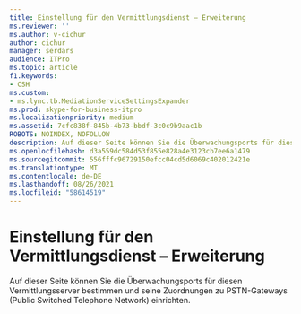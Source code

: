 ```yaml
---
title: Einstellung für den Vermittlungsdienst – Erweiterung
ms.reviewer: ''
ms.author: v-cichur
author: cichur
manager: serdars
audience: ITPro
ms.topic: article
f1.keywords:
- CSH
ms.custom:
- ms.lync.tb.MediationServiceSettingsExpander
ms.prod: skype-for-business-itpro
ms.localizationpriority: medium
ms.assetid: 7cfc838f-845b-4b73-bbdf-3c0c9b9aac1b
ROBOTS: NOINDEX, NOFOLLOW
description: Auf dieser Seite können Sie die Überwachungsports für diesen Vermittlungsserver bestimmen und seine Zuordnungen zu PSTN-Gateways (Public Switched Telephone Network) einrichten.
ms.openlocfilehash: d3a559dc584d53f855e828a4e3123cb7ee6a1479
ms.sourcegitcommit: 556fffc96729150efcc04cd5d6069c402012421e
ms.translationtype: MT
ms.contentlocale: de-DE
ms.lasthandoff: 08/26/2021
ms.locfileid: "58614519"
---
```

# <a name="mediation-service-setting-expander"></a>Einstellung für den Vermittlungsdienst – Erweiterung
 
Auf dieser Seite können Sie die Überwachungsports für diesen Vermittlungsserver bestimmen und seine Zuordnungen zu PSTN-Gateways (Public Switched Telephone Network) einrichten. 
  

